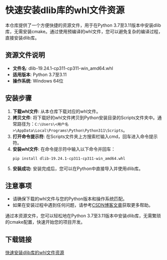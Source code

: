 # 快速安装dlib库的whl文件资源

本仓库提供了一个方便快捷的资源文件，用于在Python 3.7至3.11版本中安装dlib库，无需安装cmake。通过使用预编译的whl文件，您可以避免复杂的编译过程，直接安装dlib库。

## 资源文件说明

- **文件名**: dlib-19.24.1-cp311-cp311-win_amd64.whl
- **适用版本**: Python 3.7至3.11
- **操作系统**: Windows 64位

## 安装步骤

1. **下载whl文件**: 从本仓库下载对应的whl文件。
2. **拷贝文件**: 将下载好的whl文件拷贝到Python安装目录的Scripts文件夹中。通常路径为：`C:\Users\<用户名>\AppData\Local\Programs\Python\Python311\Scripts`。
3. **打开命令提示符**: 在Scripts文件夹上方搜索栏输入cmd，回车进入命令提示符。
4. **安装whl文件**: 在命令提示符中输入以下命令并回车：
   ```
   pip install dlib-19.24.1-cp311-cp311-win_amd64.whl
   ```
5. **安装成功**: 安装完成后，您可以在Python中直接导入并使用dlib库。

## 注意事项

- 请确保下载的whl文件与您的Python版本和操作系统匹配。
- 如果在安装过程中遇到任何问题，请参考[CSDN博客文章](https://blog.csdn.net/ai_dataloads/article/details/134063212)获取更多帮助。

通过本资源文件，您可以轻松地在Python 3.7至3.11版本中安装dlib库，无需繁琐的cmake配置，快速开始您的项目开发。

## 下载链接

[快速安装dlib库的whl文件资源](https://pan.quark.cn/s/eb35d21d7c0c)